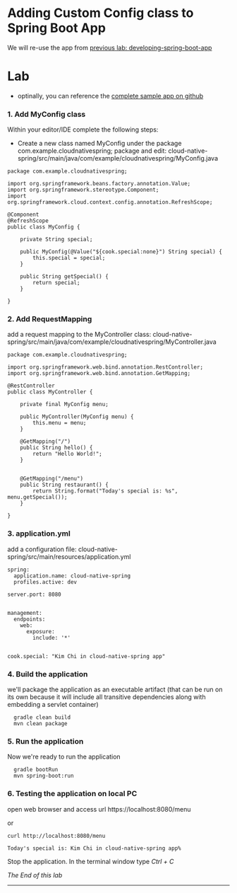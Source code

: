 # Adding Custom Config class to Spring Boot App
We will re-use the app from [previous lab: developing-spring-boot-app](lab-app-developing-spring-boot-app.md)

# Lab
- optinally, you can reference the [complete sample app on github](https://github.com/myminseok/spring-cloud-sample/tree/master/lab-building-spring-boot-app/)

### 1. Add MyConfig class 
Within your editor/IDE complete the following steps:

- Create a new class named MyConfig under the package com.example.cloudnativespring;
 package and edit: cloud-native-spring/src/main/java/com/example/cloudnativespring/MyConfig.java
```
package com.example.cloudnativespring;

import org.springframework.beans.factory.annotation.Value;
import org.springframework.stereotype.Component;
import org.springframework.cloud.context.config.annotation.RefreshScope;

@Component
@RefreshScope
public class MyConfig {

	private String special;

	public MyConfig(@Value("${cook.special:none}") String special) {
		this.special = special;
	}

	public String getSpecial() {
		return special;
	}

}
```

### 2. Add RequestMapping 
add a request mapping to the MyController class: cloud-native-spring/src/main/java/com/example/cloudnativespring/MyController.java

```
package com.example.cloudnativespring;

import org.springframework.web.bind.annotation.RestController;
import org.springframework.web.bind.annotation.GetMapping;

@RestController
public class MyController {

	private final MyConfig menu;

	public MyController(MyConfig menu) {
		this.menu = menu;
	}

    @GetMapping("/")
    public String hello() {
        return "Hello World!";
    }


	@GetMapping("/menu")
	public String restaurant() {
		return String.format("Today's special is: %s", menu.getSpecial());
	}

}
```

### 3. application.yml
add a configuration file: cloud-native-spring/src/main/resources/application.yml

```
spring:
  application.name: cloud-native-spring
  profiles.active: dev

server.port: 8080


management:
  endpoints:
    web:
      exposure:
        include: '*'


cook.special: "Kim Chi in cloud-native-spring app"
```

### 4. Build the application
we'll package the application as an executable artifact (that can be run on its own because it will include all transitive dependencies along with embedding a servlet container)
```
  gradle clean build
  mvn clean package
```

### 5. Run the application
Now we're ready to run the application
```
  gradle bootRun
  mvn spring-boot:run
```

### 6. Testing the application on local PC
open web browser and access url https://localhost:8080/menu

or
```
curl http://localhost:8080/menu

Today's special is: Kim Chi in cloud-native-spring app%

```
Stop the application. In the terminal window type *Ctrl + C*

*The End of this lab*

---

